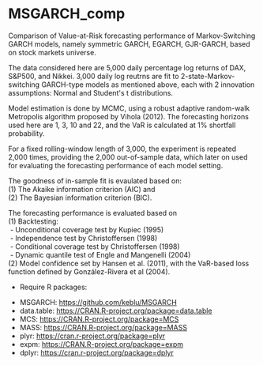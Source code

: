 # MSGARCH_comp
Comparison of Value-at-Risk forecasting performance of Markov-Switching GARCH models, namely symmetric GARCH, EGARCH, GJR-GARCH, 
based on stock markets universe. 

The data considered here are 5,000 daily percentage log returns of DAX, S&P500, and Nikkei.
3,000 daily log reutrns are fit to 2-state-Markov-switching GARCH-type models as mentioned above, each with 2 innovation assumptions: Normal and Student's t distributions.

Model estimation is done by MCMC, using a robust adaptive random-walk Metropolis algorithm proposed by Vihola (2012).
The forecasting horizons used here are 1, 3, 10 and 22, and the VaR is calculated at 1% shortfall probability.

For a fixed rolling-window length of 3,000, the experiment is repeated 2,000 times, providing the 2,000 out-of-sample data, which later on used for evaluating the forecasting performance of each model setting.

The goodness of in-sample fit is evaulated based on:  
(1) The Akaike information criterion (AIC) and  
(2) The Bayesian information criterion (BIC).

The forecasting performance is evaluated based on  
(1) Backtesting:  
&nbsp;- Unconditional coverage test by Kupiec (1995)  
&nbsp;- Independence test by Christoffersen (1998)  
&nbsp;- Conditional coverage test by Christoffersen (1998)  
&nbsp;- Dynamic quantile test of Engle and Mangenelli (2004)  
(2) Model confidence set by Hansen et al. (2011), with the VaR-based loss function defined by González-Rivera et al (2004).

* Require R packages:  
+ MSGARCH: https://github.com/keblu/MSGARCH  
+ data.table: https://CRAN.R-project.org/package=data.table  
+ MCS: https://CRAN.R-project.org/package=MCS  
+ MASS: https://CRAN.R-project.org/package=MASS  
+ plyr: https://cran.r-project.org/package=plyr  
+ expm: https://CRAN.R-project.org/package=expm  
+ dplyr: https://cran.r-project.org/package=dplyr  
